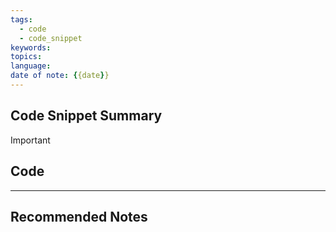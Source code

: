 ```yaml
---
tags: 
  - code
  - code_snippet
keywords: 
topics: 
language: 
date of note: {{date}}
---
```


## Code Snippet Summary

>[!important]


## Code





-----------
##  Recommended Notes

